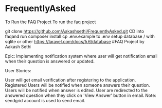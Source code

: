 # FrequentlyAsked
To Run the FAQ Project 
To run the faq project

git clone https://github.com/Aakashsethi/FrequentlyAsked.git
CD into faqand run composer install
cp .env.example to .env
setup database / with sqlite or other https://laravel.com/docs/5.6/database
#FAQ Project by Aakash Sethi

Epic: Implementing notification system where user will get notification email when their question is answered or updated.

User Stories:

User will get email verification after registering to the application.
Registered Users will be notified when someone answers their question.
Users will be notified when answer is edited.
User are redirected to the answered question when they click on 'View Answer' button in email.
Note: sendgrid account is used to send email.

